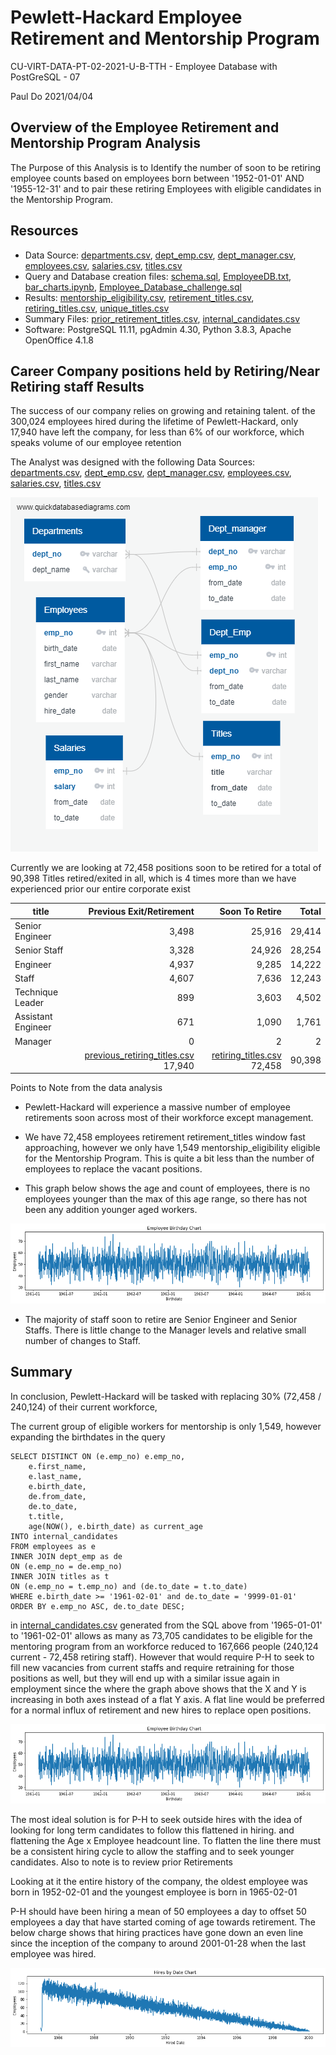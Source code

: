 # Pewlett-Hackard Employee Retirement and Mentorship Program
CU-VIRT-DATA-PT-02-2021-U-B-TTH - Employee Database with PostGreSQL - 07  

Paul Do 2021/04/04

## **Overview of the Employee Retirement and Mentorship Program Analysis**

The Purpose of this Analysis is to Identify the number of soon to be retiring employee counts based on employees born between '1952-01-01' AND '1955-12-31' and to pair these retiring Employees with eligible candidates in the Mentorship Program. 

## Resources

- Data Source:   [departments.csv](DATA/departments.csv), [dept_emp.csv](DATA/dept_emp.csv), [dept_manager.csv](DATA/dept_manager.csv), [employees.csv](DATA/employees.csv), [salaries.csv](DATA/salaries.csv), [titles.csv](DATA/titles.csv)
- Query and Database creation files: [schema.sql](schema.sql), [EmployeeDB.txt](EmployeeDB.txt), [bar_charts.ipynb](DATA/bar_charts.ipynb), [Employee_Database_challenge.sql](QUERIES/Employee_Database_challenge.sql)
- Results: [mentorship_eligibility.csv](DATA/mentorship_eligibility.csv), [retirement_titles.csv](DATA/retirement_titles.csv), [retiring_titles.csv](DATA/retiring_titles.csv), [unique_titles.csv](DATA/unique_titles.csv)
- Summary Files: [prior_retirement_titles.csv](DATA/prior_retirement_titles.csv), [internal_candidates.csv](DATA/internal_candidates.csv)
- Software: PostgreSQL 11.11, pgAdmin 4.30, Python 3.8.3, Apache OpenOffice 4.1.8

## Career Company positions held by Retiring/Near Retiring staff Results

The success of our company relies on growing and retaining talent. of the 300,024 employees hired during the lifetime of Pewlett-Hackard, only 17,940 have left the company, for less than 6% of our workforce, which speaks volume of our employee retention 

The Analyst was designed with the following Data Sources: [departments.csv](DATA/departments.csv), [dept_emp.csv](DATA/dept_emp.csv), [dept_manager.csv](DATA/dept_manager.csv), [employees.csv](DATA/employees.csv), [salaries.csv](DATA/salaries.csv), [titles.csv](DATA/titles.csv)

![EmployeeDB](EmployeeDB.png)

Currently we are looking at 72,458 positions soon to be retired for a total of 90,398 Titles retired/exited in all, which is 4 times more than we have experienced prior our entire corporate exist

| title              |                                     Previous Exit/Retirement |                                           Soon To Retire |  Total |
| ------------------ | -----------------------------------------------------------: | -------------------------------------------------------: | -----: |
| Senior Engineer    |                                                        3,498 |                                                   25,916 | 29,414 |
| Senior Staff       |                                                        3,328 |                                                   24,926 | 28,254 |
| Engineer           |                                                        4,937 |                                                    9,285 | 14,222 |
| Staff              |                                                        4,607 |                                                    7,636 | 12,243 |
| Technique Leader   |                                                          899 |                                                    3,603 |  4,502 |
| Assistant Engineer |                                                          671 |                                                    1,090 |  1,761 |
| Manager            |                                                            0 |                                                        2 |      2 |
|                    | [previous_retiring_titles.csv](DATA/previous_retiring_titles.csv)   17,940 | [retiring_titles.csv](DATA/retiring_titles.csv)   72,458 | 90,398 |

Points to Note from the data analysis

- Pewlett-Hackard will experience a massive number of employee retirements soon across most of their workforce except management.

- We have 72,458 employees retirement retirement_titles window fast approaching, however we only have 1,549 mentorship_eligibility eligible for the Mentorship Program. This is quite a bit less than the number of employees to replace the vacant positions.

- This graph below shows the age and count of employees, there is no employees younger than the max of this age range, so there has not been any addition younger aged workers.

![employee_birthdates](images/employee_birthdates.png)

- The majority of staff soon to retire are Senior Engineer and Senior Staffs. There is little change to the Manager levels and relative small number of changes to Staff.

## Summary

In conclusion, Pewlett-Hackard will be tasked with replacing 30% (72,458 / 240,124) of their current workforce, 

The current group of eligible workers for mentorship is only 1,549, however expanding the birthdates in the query

```
SELECT DISTINCT ON (e.emp_no) e.emp_no,
	e.first_name,
	e.last_name,
	e.birth_date,
	de.from_date,
	de.to_date,
	t.title,
	age(NOW(), e.birth_date) as current_age
INTO internal_candidates
FROM employees as e
INNER JOIN dept_emp as de
ON (e.emp_no = de.emp_no)
INNER JOIN titles as t
ON (e.emp_no = t.emp_no) and (de.to_date = t.to_date)
WHERE e.birth_date >= '1961-02-01' and de.to_date = '9999-01-01'
ORDER BY e.emp_no ASC, de.to_date DESC;
```

in [internal_candidates.csv](DATA/internal_candidates.csv) generated from the SQL above from '1965-01-01' to '1961-02-01' allows as many as 73,705 candidates to be eligible for the mentoring program from an workforce reduced to 167,666 people (240,124 current - 72,458 retiring staff). However that would require P-H to seek to fill new vacancies from current staffs and require retraining for those positions as well, but they will end up with a similar issue again in employment since the where the graph above shows that the X and Y is increasing in both axes instead of a flat Y axis. A flat line would be preferred for a normal influx of retirement and new hires to replace open positions.

![employee_birthdates](images/employee_birthdates.png)

The most ideal solution is for P-H to seek outside hires with the idea of looking for long term candidates to follow this flattened in hiring. and flattening the Age x Employee headcount line. To flatten the line there must be a consistent hiring cycle to allow the staffing and to seek younger candidates. Also to note is to review prior Retirements 

Looking at it the entire history of the company, the oldest employee was born in 1952-02-01 and the youngest employee is born in 1965-02-01

P-H should have been hiring a mean of 50 employees a day to offset 50 employees a day that have started coming of age towards retirement. The below charge shows that hiring practices have gone down an even line since the inception of the company to around 2001-01-28 when the last employee was hired.

![hires_by_date](images/hires_by_date.png)